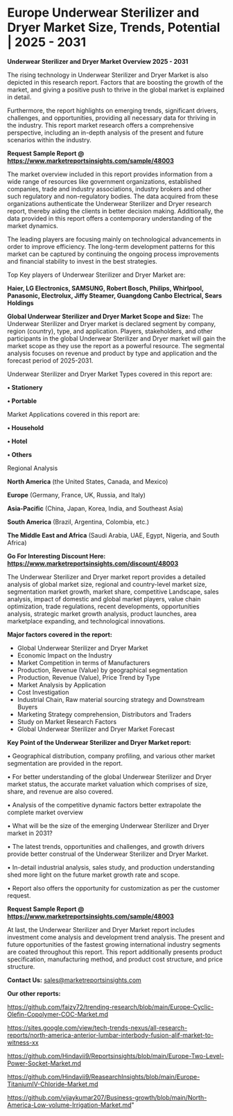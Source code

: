 # Europe Underwear Sterilizer and Dryer Market Size, Trends, Potential | 2025 - 2031

<Strong> Underwear Sterilizer and Dryer Market Overview 2025 - 2031</strong>

The rising technology in Underwear Sterilizer and Dryer Market is also depicted in this research report. Factors that are boosting the growth of the market, and giving a positive push to thrive in the global market is explained in detail.

Furthermore, the report highlights on emerging trends, significant drivers, challenges, and opportunities, providing all necessary data for thriving in the industry. This report market research offers a comprehensive perspective, including an in-depth analysis of the present and future scenarios within the industry.

<strong>Request Sample Report @ <a href=https://www.marketreportsinsights.com/sample/48003>https://www.marketreportsinsights.com/sample/48003</a></strong>

The market overview included in this report provides information from a wide range of resources like government organizations, established companies, trade and industry associations, industry brokers and other such regulatory and non-regulatory bodies. The data acquired from these organizations authenticate the Underwear Sterilizer and Dryer research report, thereby aiding the clients in better decision making. Additionally, the data provided in this report offers a contemporary understanding of the market dynamics.

The leading players are focusing mainly on technological advancements in order to improve efficiency. The long-term development patterns for this market can be captured by continuing the ongoing process improvements and financial stability to invest in the best strategies.

Top Key players of Underwear Sterilizer and Dryer Market are:

<strong>Haier, LG Electronics, SAMSUNG, Robert Bosch, Philips, Whirlpool, Panasonic, Electrolux, Jiffy Steamer, Guangdong Canbo Electrical, Sears Holdings</strong>

<strong><b>Global Underwear Sterilizer and Dryer Market Scope and Size:</b></strong>
The Underwear Sterilizer and Dryer market is declared segment by company, region (country), type, and application. Players, stakeholders, and other participants in the global Underwear Sterilizer and Dryer market will gain the market scope as they use the report as a powerful resource. The segmental analysis focuses on revenue and product by type and application and the forecast period of 2025-2031.

Underwear Sterilizer and Dryer Market Types covered in this report are:

<strong>•  Stationery

•  Portable</strong>

Market Applications covered in this report are:

<strong>•  Household

•  Hotel

•  Others</strong> 

Regional Analysis

<strong>North America</strong> (the United States, Canada, and Mexico)

<strong>Europe</strong> (Germany, France, UK, Russia, and Italy)

<strong>Asia-Pacific</strong> (China, Japan, Korea, India, and Southeast Asia)

<strong>South America</strong> (Brazil, Argentina, Colombia, etc.)

<strong>The Middle East and Africa</strong> (Saudi Arabia, UAE, Egypt, Nigeria, and South Africa)

<strong>Go For Interesting Discount Here: <a href=https://www.marketreportsinsights.com/discount/48003>https://www.marketreportsinsights.com/discount/48003</a></strong>

The Underwear Sterilizer and Dryer market report provides a detailed analysis of global market size, regional and country-level market size, segmentation market growth, market share, competitive Landscape, sales analysis, impact of domestic and global market players, value chain optimization, trade regulations, recent developments, opportunities analysis, strategic market growth analysis, product launches, area marketplace expanding, and technological innovations.

<strong><b>Major factors covered in the report:</b></strong>
<ul>
  <li>Global Underwear Sterilizer and Dryer Market </li>
  <li>Economic Impact on the Industry</li>
  <li>Market Competition in terms of Manufacturers</li>
  <li>Production, Revenue (Value) by geographical segmentation</li>
  <li>Production, Revenue (Value), Price Trend by Type</li>
  <li>Market Analysis by Application</li>
  <li>Cost Investigation</li>
  <li>Industrial Chain, Raw material sourcing strategy and Downstream Buyers</li>
  <li>Marketing Strategy comprehension, Distributors and Traders</li>
  <li>Study on Market Research Factors</li>
  <li>Global Underwear Sterilizer and Dryer Market Forecast</li>
</ul>

<strong><b>Key Point of the Underwear Sterilizer and Dryer Market report:</b></strong>

• Geographical distribution, company profiling, and various other market segmentation are provided in the report.

• For better understanding of the global Underwear Sterilizer and Dryer market status, the accurate market valuation which comprises of size, share, and revenue are also covered.

• Analysis of the competitive dynamic factors better extrapolate the complete market overview

• What will be the size of the emerging Underwear Sterilizer and Dryer market in 2031?

• The latest trends, opportunities and challenges, and growth drivers provide better construal of the Underwear Sterilizer and Dryer Market.

• In-detail industrial analysis, sales study, and production understanding shed more light on the future market growth rate and scope.

• Report also offers the opportunity for customization as per the customer request.

<strong>Request Sample Report @ <a href=https://www.marketreportsinsights.com/sample/48003>https://www.marketreportsinsights.com/sample/48003</a></strong>

At last, the Underwear Sterilizer and Dryer Market report includes investment come analysis and development trend analysis. The present and future opportunities of the fastest growing international industry segments are coated throughout this report. This report additionally presents product specification, manufacturing method, and product cost structure, and price structure.

<strong>Contact Us:</strong>
sales@marketreportsinsights.com

<strong>Our other reports:</strong>

<a href=https://github.com/faizy72/trending-research/blob/main/Europe-Cyclic-Olefin-Copolymer-COC-Market.md>https://github.com/faizy72/trending-research/blob/main/Europe-Cyclic-Olefin-Copolymer-COC-Market.md</a>

<a href=https://sites.google.com/view/tech-trends-nexus/all-research-reports/north-america-anterior-lumbar-interbody-fusion-alif-market-to-witness-xx>https://sites.google.com/view/tech-trends-nexus/all-research-reports/north-america-anterior-lumbar-interbody-fusion-alif-market-to-witness-xx</a>

<a href=https://github.com/Hindavii9/Reportsinsights/blob/main/Europe-Two-Level-Power-Socket-Market.md>https://github.com/Hindavii9/Reportsinsights/blob/main/Europe-Two-Level-Power-Socket-Market.md</a>

<a href=https://github.com/Hindavii9/ReasearchInsights/blob/main/Europe-TitaniumIV-Chloride-Market.md>https://github.com/Hindavii9/ReasearchInsights/blob/main/Europe-TitaniumIV-Chloride-Market.md</a>

<a href=https://github.com/vijaykumar207/Business-growth/blob/main/North-America-Low-volume-Irrigation-Market.md>https://github.com/vijaykumar207/Business-growth/blob/main/North-America-Low-volume-Irrigation-Market.md</a>"
